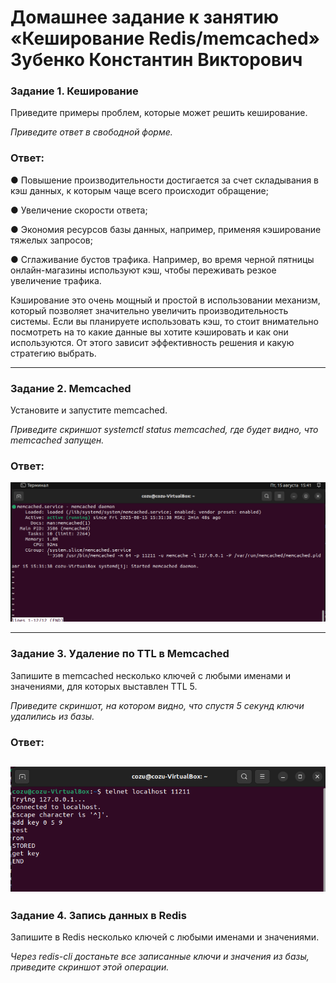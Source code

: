 # Домашнее задание к занятию «Кеширование Redis/memcached» Зубенко Константин Викторович

### Задание 1. Кеширование 

Приведите примеры проблем, которые может решить кеширование. 

*Приведите ответ в свободной форме.*

### Ответ:
● Повышение производительности достигается за счет складывания в кэш данных, к которым чаще всего происходит обращение; 

● Увеличение скорости ответа;

● Экономия ресурсов базы данных, например, применяя кэширование тяжелых запросов;

● Сглаживание бустов трафика. Например, во время черной пятницы онлайн-магазины используют кэш, чтобы переживать резкое увеличение трафика. 

Кэширование это очень мощный и простой в использовании механизм, который позволяет значительно увеличить производительность системы. Если вы планируете использовать кэш, то стоит внимательно посмотреть на то какие данные вы хотите кэшировать и как они используются. От этого зависит эффективность решения и какую стратегию выбрать.

---

### Задание 2. Memcached

Установите и запустите memcached.

*Приведите скриншот systemctl status memcached, где будет видно, что memcached запущен.*

###  Ответ:
![alt text](https://github.com/konstanin-zubenko/RedisANDmemcached/blob/main/img/110.png)

---

### Задание 3. Удаление по TTL в Memcached

Запишите в memcached несколько ключей с любыми именами и значениями, для которых выставлен TTL 5. 

*Приведите скриншот, на котором видно, что спустя 5 секунд ключи удалились из базы.*


###  Ответ: 
![alt text](https://github.com/konstanin-zubenko/RedisANDmemcached/blob/main/img/111.png)
---

### Задание 4. Запись данных в Redis

Запишите в Redis несколько ключей с любыми именами и значениями. 

*Через redis-cli достаньте все записанные ключи и значения из базы, приведите скриншот этой операции.*
